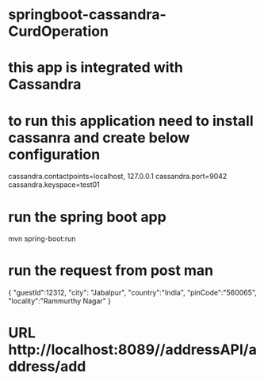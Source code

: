 # springboot-cassandra-CurdOperation
# this app is integrated with Cassandra
# to run this application need to install cassanra and create below configuration
cassandra.contactpoints=localhost,
127.0.0.1 cassandra.port=9042
cassandra.keyspace=test01

# run the spring boot app
 mvn spring-boot:run
 

 # run the request from post man
 
 {
	"guestId":12312,
	"city": "Jabalpur",
	"country":"India",
	"pinCode":"560065",
	"locality":"Rammurthy Nagar"
}

#  URL http://localhost:8089//addressAPI/address/add



